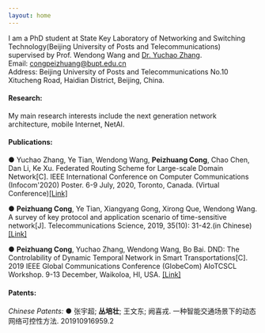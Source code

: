 ```yaml
---
layout: home
---
```

I am a PhD student at State Key Laboratory of Networking and Switching Technology(Beijing University of Posts and Telecommunications) supervised by Prof. Wendong Wang and [Dr. Yuchao Zhang](http://yuchaozhang.weebly.com/).  
Email: congpeizhuang@bupt.edu.cn  
Address: Beijing University of Posts and Telecommunications No.10 Xitucheng Road, Haidian District, Beijing, China.

#### Research:
My main research interests include the next generation network architecture, mobile Internet, NetAI.

#### Publications:
● Yuchao Zhang, Ye Tian, Wendong Wang, **Peizhuang Cong**, Chao Chen, Dan Li, Ke Xu. Federated Routing Scheme for Large-scale Domain Network[C]. IEEE International Conference on Computer Communications (Infocom'2020) Poster. 6-9 July, 2020, Toronto, Canada. (Virtual Conference)[[Link]](https://ieeexplore.ieee.org/abstract/document/9162750)

● **Peizhuang Cong**, Ye Tian, Xiangyang Gong, Xirong Que, Wendong Wang. A survey of key protocol and application scenario of time-sensitive network[J]. Telecommunications Science, 2019, 35(10): 31-42.(in Chinese)[[Link]](http://www.infocomm-journal.com/dxkx/CN/10.11959/j.issn.1000-0801.2019227)

● **Peizhuang Cong**, Yuchao Zhang, Wendong Wang, Bo Bai. DND: The Controlability of Dynamic Temporal Network in Smart Transportations[C]. 2019 IEEE Global Communications Conference (GlobeCom) AIoTCSCL Workshop. 9-13 December, Waikoloa, HI, USA. [[Link]](https://ieeexplore.ieee.org/abstract/document/9024562)  

#### Patents:
*Chinese Patents:* 
● 张宇超; **丛培壮**; 王文东; 阙喜戎. 一种智能交通场景下的动态网络可控性方法. 201910916959.2
